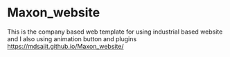 # Maxon_website
This is the company based web template for using industrial based website and I also using animation button and plugins
https://mdsajit.github.io/Maxon_website/
